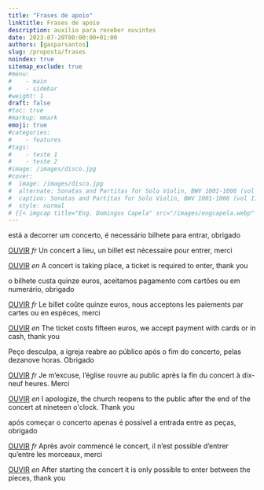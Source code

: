 ```yaml
---
title: "Frases de apoio"
linktitle: Frases de apoio
description: auxílio para receber ouvintes
date: 2023-07-20T00:00:00+01:00
authors: [gasparsantos]
slug: /proposta/frases
noindex: true
sitemap_exclude: true
#menu:
#    - main
#    - sidebar
#weight: 1
draft: false
#toc: true
#markup: mmark
emoji: true
#categories:
#    - features
#tags:
#    - teste 1
#    - teste 2
#image: /images/disco.jpg
#cover:
#  image: /images/disco.jpg
#  alternate: Sonatas and Partitas for Solo Violin, BWV 1001-1006 (vol I)
#  caption: Sonatas and Partitas for Solo Violin, BWV 1001-1006 (vol I)
#  style: normal
# {{< imgcap title="Eng. Domingos Capela" src="/images/engcapela.webp" >}}
---
```


está a decorrer um concerto, é necessário bilhete para entrar, obrigado

[OUVIR](/audio/fr01.mp3) *fr* Un concert a lieu, un billet est nécessaire pour entrer, merci

[OUVIR](/audio/en01.mp3) *en* A concert is taking place, a ticket is required to enter, thank you

o bilhete custa quinze euros, aceitamos pagamento com cartões ou em numerário, obrigado

[OUVIR](/audio/fr02.mp3) *fr* Le billet coûte quinze euros, nous acceptons les paiements par cartes ou en espèces, merci

[OUVIR](/audio/en02.mp3) *en* The ticket costs fifteen euros, we accept payment with cards or in cash, thank you

Peço desculpa, a igreja reabre ao público após o fim do concerto, pelas dezanove horas. Obrigado

[OUVIR](/audio/fr03.mp3) *fr* Je m’excuse, l’église rouvre au public après la fin du concert à dix-neuf heures. Merci

[OUVIR](/audio/en03.mp3) *en* I apologize, the church reopens to the public after the end of the concert at nineteen o'clock. Thank you

após começar o concerto apenas é possível a entrada entre as peças, obrigado

[OUVIR](/audio/fr04.mp3) *fr* Après avoir commencé le concert, il n’est possible d’entrer qu’entre les morceaux, merci

[OUVIR](/audio/en04.mp3) *en* After starting the concert it is only possible to enter between the pieces, thank you
